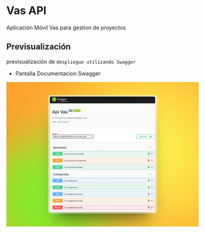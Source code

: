 # Vas API

Aplicación Móvil Vas para gestion de proyectos

## Previsualización

previsualización de `despliegue utilizando Swagger`

- Pantalla Documentacion Swagger

![Imagen despliegue Principal](./public/images/web-swagger.png)
